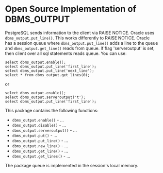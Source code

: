 # Open Source Implementation of DBMS\_OUTPUT

PostgreSQL sends information to the client via RAISE NOTICE. Oracle uses `dbms_output.put_line()`. This works differently to RAISE NOTICE. Oracle has a session queue where `dbms_output.put_line()` adds a line to the queue and `dbms_output.get_line()` reads from queue. If flag 'serveroutput' is set, then client over all sql statements reads queue. You can use:

```
select dbms_output.enable();
select dbms_output.put_line('first_line');
select dbms_output.put_line('next_line');
select * from dbms_output.get_lines(0);
```

or

```
select dbms_output.enable();
select dbms_output.serveroutput('t');
select dbms_output.put_line('first_line');
```
    
This package contains the following functions:

* `dbms_output.enable()` - ...
* `dbms_output.disable()` - ...
* `dbms_output.serveroutput()` - ...
* `dbms_output.put()` - ...
* `dbms_output.put_line()` - ...
* `dbms_output.new_line()` - ...
* `dbms_output.get_line()` - ...
* `dbms_output.get_lines()` - ...

The package queue is implemented in the session's local memory.

